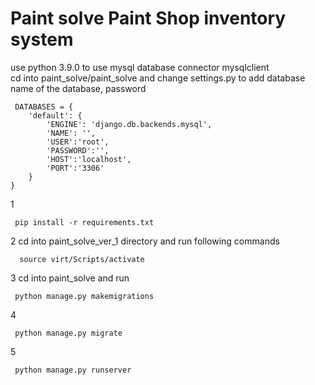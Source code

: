 # Paint solve Paint Shop inventory system
use python 3.9.0 to use mysql database connector mysqlclient<br>
cd into paint_solve/paint_solve and change settings.py to add database 
name of the database, password 
```
 DATABASES = {
    'default': {
        'ENGINE': 'django.db.backends.mysql',
        'NAME': '', 
        'USER':'root',
        'PASSWORD':'',
        'HOST':'localhost',
        'PORT':'3306'
    }
}

```

 1
```
 pip install -r requirements.txt
```
 2
cd into paint_solve_ver_1 directory and run following commands
```
  source virt/Scripts/activate
```
 3
cd into paint_solve and run 
```
 python manage.py makemigrations
```
 4
```
 python manage.py migrate
```
 5
```
 python manage.py runserver
```
